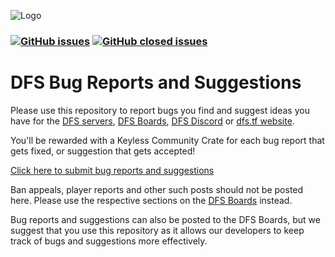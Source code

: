 ![Logo](https://i.imgur.com/YM46Smt.png)

### [![GitHub issues](https://img.shields.io/github/issues/DFS-Servers/BugReportsAndSuggestions?style=flat-square&logo=github&logoColor=white)](https://github.com/DFS-Servers/BugReportsAndSuggestions/issues) [![GitHub closed issues](https://img.shields.io/github/issues-closed/DFS-Servers/BugReportsAndSuggestions?style=flat-square&logo=github&logoColor=white)](https://github.com/DFS-Servers/BugReportsAndSuggestions/issues?q=is%3Aissue+is%3Aclosed)

# DFS Bug Reports and Suggestions
Please use this repository to report bugs you find and suggest ideas you have for the [DFS servers](https://steamcommunity.com/groups/Dispenz0rsFunServer), [DFS Boards](http://dfs.boards.net/), [DFS Discord](https://dfs.tf/discord) or [dfs.tf website](https://dfs.tf). 

You'll be rewarded with a Keyless Community Crate for each bug report that gets fixed, or suggestion that gets accepted!

[Click here to submit bug reports and suggestions](https://github.com/DFS-Servers/BugReportsAndSuggestions/issues/new)

Ban appeals, player reports and other such posts should not be posted here. Please use the respective sections on the [DFS Boards](http://dfs.boards.net/) instead.

Bug reports and suggestions can also be posted to the DFS Boards, but we suggest that you use this repository as it allows our developers to keep track of bugs and suggestions more effectively.
